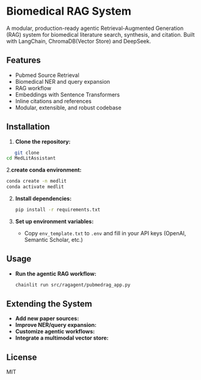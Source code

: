 # Biomedical RAG System

A modular, production-ready agentic Retrieval-Augmented Generation (RAG) system for biomedical literature search, synthesis, and citation. Built with LangChain, ChromaDB(Vector Store) and DeepSeek.

## Features
- Pubmed Source Retrieval
- Biomedical NER and query expansion
- RAG workflow
- Embeddings with Sentence Transformers
- Inline citations and references
- Modular, extensible, and robust codebase

## Installation

1. **Clone the repository:**
```bash
   git clone 
cd MedLitAssistant
```
2.**create conda environment:**
   ```bash
   conda create -n medlit 
   conda activate medlit
   ``` 

2. **Install dependencies:**
   ```bash
   pip install -r requirements.txt
   ```

4. **Set up environment variables:**
   - Copy `env_template.txt` to `.env` and fill in your API keys (OpenAI, Semantic Scholar, etc.)

## Usage

- **Run the agentic RAG workflow:**
  ```bash
  chainlit run src/ragagent/pubmedrag_app.py
  ```
## Extending the System

- **Add new paper sources:**
- **Improve NER/query expansion:**
- **Customize agentic workflows:**
- **Integrate a multimodal vector store:**

## License
MIT

